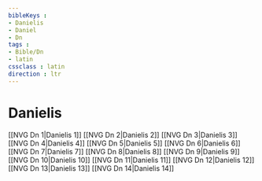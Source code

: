 ```yaml
---
bibleKeys : 
- Danielis
- Daniel
- Dn
tags : 
- Bible/Dn
- latin
cssclass : latin
direction : ltr
---
```


# Danielis

[[NVG Dn 1|Danielis 1]]
[[NVG Dn 2|Danielis 2]]
[[NVG Dn 3|Danielis 3]]
[[NVG Dn 4|Danielis 4]]
[[NVG Dn 5|Danielis 5]]
[[NVG Dn 6|Danielis 6]]
[[NVG Dn 7|Danielis 7]]
[[NVG Dn 8|Danielis 8]]
[[NVG Dn 9|Danielis 9]]
[[NVG Dn 10|Danielis 10]]
[[NVG Dn 11|Danielis 11]]
[[NVG Dn 12|Danielis 12]]
[[NVG Dn 13|Danielis 13]]
[[NVG Dn 14|Danielis 14]]
